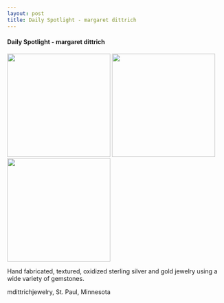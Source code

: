 ```yaml
---
layout: post
title: Daily Spotlight - margaret dittrich
---
```


#### Daily Spotlight - margaret dittrich

<div class='whopic'>
<img height='240' src='/images/artists/images/72024.322037.jpg'>
<img height='240' src='/images/artists/images/72024.322038.jpg'>
<img height='240' src='/images/artists/images/72024.322043.jpg'>

</div>

Hand fabricated, textured,  oxidized sterling silver and gold jewelry using a wide variety of gemstones.

mdittrichjewelry, St. Paul, Minnesota


